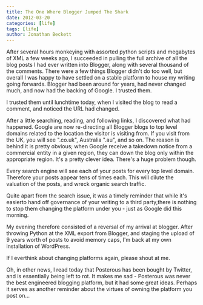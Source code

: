 ```yaml
---
title: The One Where Blogger Jumped The Shark
date: 2012-03-20
categories: [life]
tags: [life]
author: Jonathan Beckett
---
```


After several hours monkeying with assorted python scripts and megabytes of XML a few weeks ago, I succeeded in pulling the full archive of all the blog posts I had ever written into Blogger, along with several thousand of the comments. There were a few things Blogger didn't do too well, but overall I was happy to have settled on a stable platform to house my writing going forwards. Blogger had been around for years, had never changed much, and now had the backing of Google. I trusted them.

I trusted them until lunchtime today, when I visited the blog to read a comment, and noticed the URL had changed.

After a little searching, reading, and following links, I discovered what had happened. Google are now re-directing all Blogger blogs to top level domains related to the location the visitor is visiting from. If you visit from the UK, you will see ".co.uk", Australia ".au", and so on. The reason is behind it is pretty obvious; when Google receive a takedown notice from a commercial entity in a given region, they can down the blog only within the appropriate region. It's a pretty clever idea. There's a huge problem though.

Every search engine will see each of your posts for every top level domain. Therefore your posts appear tens of times each. This will dilute the valuation of the posts, and wreck organic search traffic.

Quite apart from the search issue, it was a timely reminder that while it's easierto hand off governance of your writing to a third party,there is nothing to stop them changing the platform under you - just as Google did this morning.

My evening therefore consisted of a reversal of my arrival at blogger. After throwing Python at the XML export from Blogger, and staging the upload of 9 years worth of posts to avoid memory caps, I'm back at my own installation of WordPress.

If I everthink about changing platforms again, please shout at me.

Oh, in other news, I read today that Posterous has been bought by Twitter, and is essentially being left to rot. It makes me sad - Posterous was never the best engineered blogging platform, but it had some great ideas. Perhaps it serves as another reminder about the virtues of owning the platform you post on...